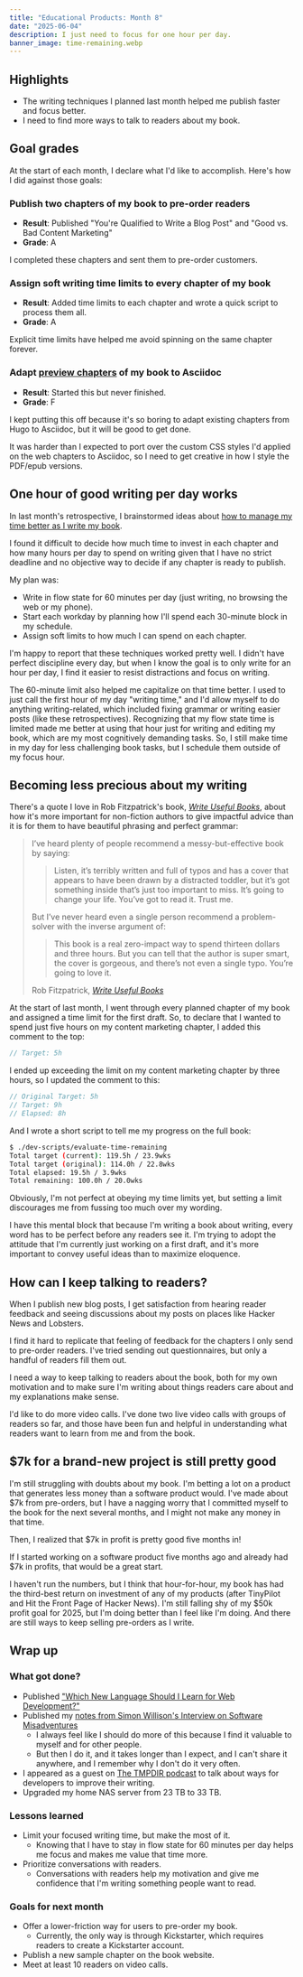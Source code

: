 ```yaml
---
title: "Educational Products: Month 8"
date: "2025-06-04"
description: I just need to focus for one hour per day.
banner_image: time-remaining.webp
---
```


## Highlights

- The writing techniques I planned last month helped me publish faster and focus better.
- I need to find more ways to talk to readers about my book.

## Goal grades

At the start of each month, I declare what I'd like to accomplish. Here's how I did against those goals:

### Publish two chapters of my book to pre-order readers

- **Result**: Published "You're Qualified to Write a Blog Post" and "Good vs. Bad Content Marketing"
- **Grade**: A

I completed these chapters and sent them to pre-order customers.

### Assign soft writing time limits to every chapter of my book

- **Result**: Added time limits to each chapter and wrote a quick script to process them all.
- **Grade**: A

Explicit time limits have helped me avoid spinning on the same chapter forever.

### Adapt [preview chapters](https://refactoringenglish.com/chapters/) of my book to Asciidoc

- **Result**: Started this but never finished.
- **Grade**: F

I kept putting this off because it's so boring to adapt existing chapters from Hugo to Asciidoc, but it will be good to get done.

It was harder than I expected to port over the custom CSS styles I'd applied on the web chapters to Asciidoc, so I need to get creative in how I style the PDF/epub versions.

## One hour of good writing per day works

In last month's retrospective, I brainstormed ideas about [how to manage my time better as I write my book](/retrospectives/2025/05/#managing-my-time-as-i-write-a-book).

I found it difficult to decide how much time to invest in each chapter and how many hours per day to spend on writing given that I have no strict deadline and no objective way to decide if any chapter is ready to publish.

My plan was:

- Write in flow state for 60 minutes per day (just writing, no browsing the web or my phone).
- Start each workday by planning how I'll spend each 30-minute block in my schedule.
- Assign soft limits to how much I can spend on each chapter.

I'm happy to report that these techniques worked pretty well. I didn't have perfect discipline every day, but when I know the goal is to only write for an hour per day, I find it easier to resist distractions and focus on writing.

The 60-minute limit also helped me capitalize on that time better. I used to just call the first hour of my day "writing time," and I'd allow myself to do anything writing-related, which included fixing grammar or writing easier posts (like these retrospectives). Recognizing that my flow state time is limited made me better at using that hour just for writing and editing my book, which are my most cognitively demanding tasks. So, I still make time in my day for less challenging book tasks, but I schedule them outside of my focus hour.

## Becoming less precious about my writing

There's a quote I love in Rob Fitzpatrick's book, [_Write Useful Books_](https://www.usefulbooks.com/book), about how it's more important for non-fiction authors to give impactful advice than it is for them to have beautiful phrasing and perfect grammar:

> I’ve heard plenty of people recommend a messy-but-effective book by saying:
>
> > Listen, it’s terribly written and full of typos and has a cover that appears to have been drawn by a distracted toddler, but it’s got something inside that’s just too important to miss. It’s going to change your life. You’ve got to read it. Trust me.
>
> But I’ve never heard even a single person recommend a problem-solver with the inverse argument of:
>
> > This book is a real zero-impact way to spend thirteen dollars and three hours. But you can tell that the author is super smart, the cover is gorgeous, and there’s not even a single typo. You’re going to love it.
>
> Rob Fitzpatrick, [_Write Useful Books_](https://www.usefulbooks.com/book)

At the start of last month, I went through every planned chapter of my book and assigned a time limit for the first draft. So, to declare that I wanted to spend just five hours on my content marketing chapter, I added this comment to the top:

```c
// Target: 5h
```

I ended up exceeding the limit on my content marketing chapter by three hours, so I updated the comment to this:

```c
// Original Target: 5h
// Target: 9h
// Elapsed: 8h
```

And I wrote a short script to tell me my progress on the full book:

```bash
$ ./dev-scripts/evaluate-time-remaining
Total target (current): 119.5h / 23.9wks
Total target (original): 114.0h / 22.8wks
Total elapsed: 19.5h / 3.9wks
Total remaining: 100.0h / 20.0wks
```

Obviously, I'm not perfect at obeying my time limits yet, but setting a limit discourages me from fussing too much over my wording.

I have this mental block that because I'm writing a book about writing, every word has to be perfect before any readers see it. I'm trying to adopt the attitude that I'm currently just working on a first draft, and it's more important to convey useful ideas than to maximize eloquence.

## How can I keep talking to readers?

When I publish new blog posts, I get satisfaction from hearing reader feedback and seeing discussions about my posts on places like Hacker News and Lobsters.

I find it hard to replicate that feeling of feedback for the chapters I only send to pre-order readers. I've tried sending out questionnaires, but only a handful of readers fill them out.

I need a way to keep talking to readers about the book, both for my own motivation and to make sure I'm writing about things readers care about and my explanations make sense.

I'd like to do more video calls. I've done two live video calls with groups of readers so far, and those have been fun and helpful in understanding what readers want to learn from me and from the book.

## $7k for a brand-new project is still pretty good

I'm still struggling with doubts about my book. I'm betting a lot on a product that generates less money than a software product would. I've made about $7k from pre-orders, but I have a nagging worry that I committed myself to the book for the next several months, and I might not make any money in that time.

Then, I realized that $7k in profit is pretty good five months in!

If I started working on a software product five months ago and already had $7k in profits, that would be a great start.

I haven't run the numbers, but I think that hour-for-hour, my book has had the third-best return on investment of any of my products (after TinyPilot and Hit the Front Page of Hacker News). I'm still falling shy of my $50k profit goal for 2025, but I'm doing better than I feel like I'm doing. And there are still ways to keep selling pre-orders as I write.

## Wrap up

### What got done?

- Published ["Which New Language Should I Learn for Web Development?"](/notes/which-new-language/)
- Published my [notes from Simon Willison's Interview on Software Misadventures](/notes/simon-willison-software-misadventures/)
  - I always feel like I should do more of this because I find it valuable to myself and for other people.
  - But then I do it, and it takes longer than I expect, and I can't share it anywhere, and I remember why I don't do it very often.
- I appeared as a guest on [The TMPDIR podcast](https://tmpdir.org/044/) to talk about ways for developers to improve their writing.
- Upgraded my home NAS server from 23 TB to 33 TB.

### Lessons learned

- Limit your focused writing time, but make the most of it.
  - Knowing that I have to stay in flow state for 60 minutes per day helps me focus and makes me value that time more.
- Prioritize conversations with readers.
  - Conversations with readers help my motivation and give me confidence that I'm writing something people want to read.

### Goals for next month

- Offer a lower-friction way for users to pre-order my book.
  - Currently, the only way is through Kickstarter, which requires readers to create a Kickstarter account.
- Publish a new sample chapter on the book website.
- Meet at least 10 readers on video calls.
